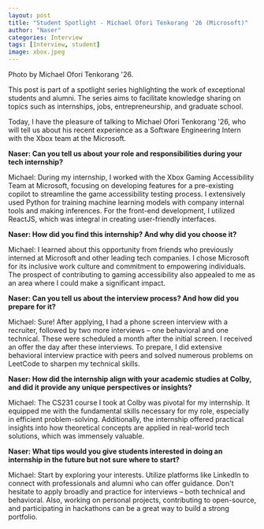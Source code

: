 ```yaml
---
layout: post
title: "Student Spotlight - Michael Ofori Tenkorang '26 (Microsoft)"
author: "Naser"
categories: Interview
tags: [Interview, student]
image: xbox.jpeg
---
```

Photo by Michael Ofori Tenkorang '26.
  

This post is part of a spotlight series highlighting the work of exceptional students and alumni.  The series aims to facilitate knowledge sharing on topics such as internships, jobs, entrepreneurship, and graduate school.  


Today, I have the pleasure of talking to Michael Ofori Tenkorang '26, who will tell us about his recent experience as a Software Engineering Intern with the Xbox team at the Microsoft.


**Naser: Can you tell us about your role and responsibilities during your tech internship?**



Michael: During my internship, I worked with the Xbox Gaming Accessibility Team at Microsoft, focusing on developing features for a pre-existing copilot to streamline the game accessibility testing process. I extensively used Python for training machine learning models with company internal tools and making inferences. For the front-end development, I utilized ReactJS, which was integral in creating user-friendly interfaces.



**Naser: How did you find this internship? And why did you choose it?**



Michael: I learned about this opportunity from friends who previously interned at Microsoft and other leading tech companies. I chose Microsoft for its inclusive work culture and commitment to empowering individuals. The prospect of contributing to gaming accessibility also appealed to me as an area where I could make a significant impact.



**Naser: Can you tell us about the interview process? And how did you prepare for it?**



Michael: Sure! After applying, I had a phone screen interview with a recruiter, followed by two more interviews – one behavioral and one technical. These were scheduled a month after the initial screen. I received an offer the day after these interviews. To prepare, I did extensive behavioral interview practice with peers and solved numerous problems on LeetCode to sharpen my technical skills.



**Naser: How did the internship align with your academic studies at Colby, and did it provide any unique perspectives or insights?**



Michael: The CS231 course I took at Colby was pivotal for my internship. It equipped me with the fundamental skills necessary for my role, especially in efficient problem-solving. Additionally, the internship offered practical insights into how theoretical concepts are applied in real-world tech solutions, which was immensely valuable.



**Naser: What tips would you give students interested in doing an internship in the future but not sure where to start?**



Michael: Start by exploring your interests. Utilize platforms like LinkedIn to connect with professionals and alumni who can offer guidance. Don't hesitate to apply broadly and practice for interviews – both technical and behavioral. Also, working on personal projects, contributing to open-source, and participating in hackathons can be a great way to build a strong portfolio.
